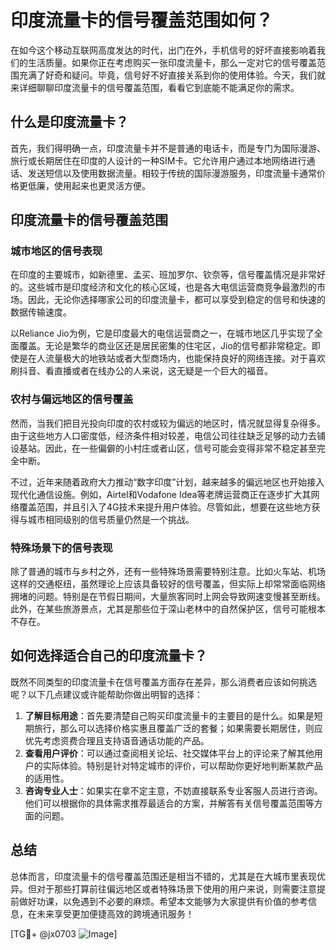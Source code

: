 # 印度流量卡的信号覆盖范围如何？

在如今这个移动互联网高度发达的时代，出门在外，手机信号的好坏直接影响着我们的生活质量。如果你正在考虑购买一张印度流量卡，那么一定对它的信号覆盖范围充满了好奇和疑问。毕竟，信号好不好直接关系到你的使用体验。今天，我们就来详细聊聊印度流量卡的信号覆盖范围，看看它到底能不能满足你的需求。

## 什么是印度流量卡？

首先，我们得明确一点，印度流量卡并不是普通的电话卡，而是专门为国际漫游、旅行或长期居住在印度的人设计的一种SIM卡。它允许用户通过本地网络进行通话、发送短信以及使用数据流量。相较于传统的国际漫游服务，印度流量卡通常价格更低廉，使用起来也更灵活方便。

## 印度流量卡的信号覆盖范围

### 城市地区的信号表现

在印度的主要城市，如新德里、孟买、班加罗尔、钦奈等，信号覆盖情况是非常好的。这些城市是印度经济和文化的核心区域，也是各大电信运营商竞争最激烈的市场。因此，无论你选择哪家公司的印度流量卡，都可以享受到稳定的信号和快速的数据传输速度。

以Reliance Jio为例，它是印度最大的电信运营商之一，在城市地区几乎实现了全面覆盖。无论是繁华的商业区还是居民密集的住宅区，Jio的信号都非常稳定。即使是在人流量极大的地铁站或者大型商场内，也能保持良好的网络连接。对于喜欢刷抖音、看直播或者在线办公的人来说，这无疑是一个巨大的福音。

### 农村与偏远地区的信号覆盖

然而，当我们把目光投向印度的农村或较为偏远的地区时，情况就显得复杂得多。由于这些地方人口密度低，经济条件相对较差，电信公司往往缺乏足够的动力去铺设基站。因此，在一些偏僻的小村庄或者山区，信号可能会变得非常不稳定甚至完全中断。

不过，近年来随着政府大力推动“数字印度”计划，越来越多的偏远地区也开始接入现代化通信设施。例如，Airtel和Vodafone Idea等老牌运营商正在逐步扩大其网络覆盖范围，并且引入了4G技术来提升用户体验。尽管如此，想要在这些地方获得与城市相同级别的信号质量仍然是一个挑战。

### 特殊场景下的信号表现

除了普通的城市与乡村之外，还有一些特殊场景需要特别注意。比如火车站、机场这样的交通枢纽，虽然理论上应该具备较好的信号覆盖，但实际上却常常面临网络拥堵的问题。特别是在节假日期间，大量旅客同时上网会导致网速变慢甚至断线。此外，在某些旅游景点，尤其是那些位于深山老林中的自然保护区，信号可能根本不存在。

## 如何选择适合自己的印度流量卡？

既然不同类型的印度流量卡在信号覆盖方面存在差异，那么消费者应该如何挑选呢？以下几点建议或许能帮助你做出明智的选择：

1. **了解目标用途**：首先要清楚自己购买印度流量卡的主要目的是什么。如果是短期旅行，那么可以选择价格实惠且覆盖广泛的套餐；如果需要长期居住，则应优先考虑资费合理且支持语音通话功能的产品。
2. **查看用户评价**：可以通过查阅相关论坛、社交媒体平台上的评论来了解其他用户的实际体验。特别是针对特定城市的评价，可以帮助你更好地判断某款产品的适用性。
3. **咨询专业人士**：如果实在拿不定主意，不妨直接联系专业客服人员进行咨询。他们可以根据你的具体需求推荐最适合的方案，并解答有关信号覆盖范围等方面的问题。

## 总结

总体而言，印度流量卡的信号覆盖范围还是相当不错的，尤其是在大城市里表现优异。但对于那些打算前往偏远地区或者特殊场景下使用的用户来说，则需要注意提前做好功课，以免遇到不必要的麻烦。希望本文能够为大家提供有价值的参考信息，在未来享受更加便捷高效的跨境通讯服务！

[TG💪+ @jx0703 ![Image](https://github.com/user-attachments/assets/dbca1d08-cadb-493c-b0ec-ad6f7a83f270)]